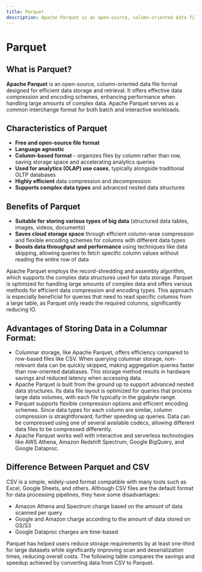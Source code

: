 ```yaml
---
title: Parquet
description: Apache Parquet is an open-source, column-oriented data file format designed for efficient data storage and retrieval. It offers effective data compression and encoding schemes, enhancing performance when handling large amounts of complex data. Apache Parquet serves as a common interchange format for both batch and interactive workloads.
---
```


# Parquet

## What is Parquet?

**Apache Parquet** is an open-source, column-oriented data file format designed for efficient data storage and retrieval. It offers effective data compression and encoding schemes, enhancing performance when handling large amounts of complex data. Apache Parquet serves as a common interchange format for both batch and interactive workloads.

## Characteristics of Parquet

- **Free and open-source file format**
- **Language agnostic**
- **Column-based format** - organizes files by column rather than row, saving storage space and accelerating analytics queries
- **Used for analytics (OLAP) use cases**, typically alongside traditional OLTP databases
- **Highly efficient** data compression and decompression
- **Supports complex data types** and advanced nested data structures

## Benefits of Parquet

- **Suitable for storing various types of big data** (structured data tables, images, videos, documents)
- **Saves cloud storage space** through efficient column-wise compression and flexible encoding schemes for columns with different data types
- **Boosts data throughput and performance** using techniques like data skipping, allowing queries to fetch specific column values without reading the entire row of data

Apache Parquet employs the record-shredding and assembly algorithm, which supports the complex data structures used for data storage. Parquet is optimized for handling large amounts of complex data and offers various methods for efficient data compression and encoding types. This approach is especially beneficial for queries that need to read specific columns from a large table, as Parquet only reads the required columns, significantly reducing IO.

## Advantages of Storing Data in a Columnar Format:

- Columnar storage, like Apache Parquet, offers efficiency compared to row-based files like CSV. When querying columnar storage, non-relevant data can be quickly skipped, making aggregation queries faster than row-oriented databases. This storage method results in hardware savings and reduced latency when accessing data.
- Apache Parquet is built from the ground up to support advanced nested data structures. Its data file layout is optimized for queries that process large data volumes, with each file typically in the gigabyte range.
- Parquet supports flexible compression options and efficient encoding schemes. Since data types for each column are similar, column compression is straightforward, further speeding up queries. Data can be compressed using one of several available codecs, allowing different data files to be compressed differently.
- Apache Parquet works well with interactive and serverless technologies like AWS Athena, Amazon Redshift Spectrum, Google BigQuery, and Google Dataproc.

## Difference Between Parquet and CSV

CSV is a simple, widely-used format compatible with many tools such as Excel, Google Sheets, and others. Although CSV files are the default format for data processing pipelines, they have some disadvantages:

- Amazon Athena and Spectrum charge based on the amount of data scanned per query
- Google and Amazon charge according to the amount of data stored on GS/S3
- Google Dataproc charges are time-based

Parquet has helped users reduce storage requirements by at least one-third for large datasets while significantly improving scan and deserialization times, reducing overall costs. The following table compares the savings and speedup achieved by converting data from CSV to Parquet.
